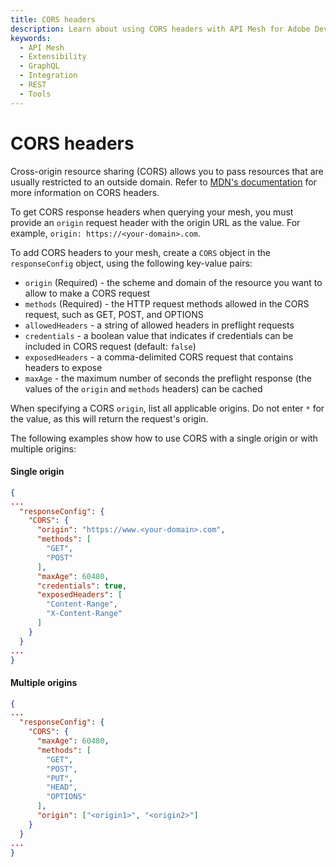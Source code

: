 ```yaml
---
title: CORS headers
description: Learn about using CORS headers with API Mesh for Adobe Developer App Builder.
keywords:
  - API Mesh
  - Extensibility
  - GraphQL
  - Integration
  - REST
  - Tools
---
```


# CORS headers

Cross-origin resource sharing (CORS) allows you to pass resources that are usually restricted to an outside domain. Refer to [MDN's documentation](https://developer.mozilla.org/en-US/docs/Web/HTTP/CORS) for more information on CORS headers.

<InlineAlert variant="info" slots="text"/>

To get CORS response headers when querying your mesh, you must provide an `origin` request header with the origin URL as the value. For example, `origin: https://<your-domain>.com`.

To add CORS headers to your mesh, create a `CORS` object in the `responseConfig` object, using the following key-value pairs:

-  `origin` (Required) - the scheme and domain of the resource you want to allow to make a CORS request
-  `methods` (Required) - the HTTP request methods allowed in the CORS request, such as GET, POST, and OPTIONS
-  `allowedHeaders` - a string of allowed headers in preflight requests
-  `credentials` - a boolean value that indicates if credentials can be included in CORS request (default: `false`)
-  `exposedHeaders` - a comma-delimited CORS request that contains headers to expose
-  `maxAge` - the maximum number of seconds the preflight response (the values of the `origin` and `methods` headers) can be cached
  
When specifying a CORS `origin`, list all applicable origins. Do not enter `*` for the value, as this will return the request's origin.

The following examples show how to use CORS with a single origin or with multiple origins:

<CodeBlock slots="heading, code" repeat="2" languages="json, json" />

#### Single origin

```json
{
...
  "responseConfig": {
    "CORS": {
      "origin": "https://www.<your-domain>.com",
      "methods": [
        "GET",
        "POST"
      ],
      "maxAge": 60480,
      "credentials": true,
      "exposedHeaders": [
        "Content-Range",
        "X-Content-Range"
      ]
    }
  }
...
}
```

#### Multiple origins

```json
{
...
  "responseConfig": {
    "CORS": {
      "maxAge": 60480,
      "methods": [
        "GET",
        "POST",
        "PUT",
        "HEAD",
        "OPTIONS"
      ],
      "origin": ["<origin1>", "<origin2>"]
    } 
  } 
...
}
```
